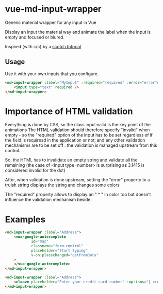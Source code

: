 # vue-md-input-wrapper
Generic material wrapper for any input in Vue

Display an input the material way and animate the label when the input is empty and focused or blured.

Inspired (with c/c) by a [scotch tutorial](https://scotch.io/tutorials/google-material-design-input-boxes-in-css3)

## Usage

Use it with your own inputs that you configure.

```html
<md-input-wrapper :label="MyInput" :required="required" :error="errorText">
	<input type="text" required />
</md-input-wrapper>
```

# Importance of HTML validation

Everything is done by CSS, so the class input:valid is the key point of the animations
The HTML validation should therefore specify "invalid" when empty - so the "required" option of the input has to be set regardless of if the field is requiresd in the application or not; and any other validation mechanisms are to be set off : the validation is managed upstream from this control.

So, the HTML has to invalidate an empty string and validate all the remaining (the case of &lt;input type=number&gt; is surprising as 3.1415 is considered invalid for the dot)

After, when validation is done upstream, setting the "error" property to a truish string displays the string and changes some colors

The "required" property allows to display an " * " in color too but doesn't influence the validation mechanism beside.

# Examples

```html
<md-input-wrapper :label="Address">
	<vue-google-autocomplete
			id="map"
			classname="form-control"
			placeholder="Start typing"
			v-on:placechanged="getFromData"
	>
	</vue-google-autocomplete>
</md-input-wrapper>
```


```html
<md-input-wrapper :label="Address">
	<cleave placeholder="Enter your credit card number" :options="{ creditCard: true }"></cleave>
</md-input-wrapper>
```